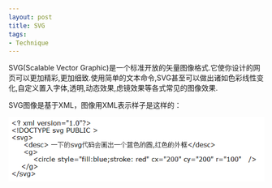 ```yaml
---
layout: post
title: SVG
tags:
- Technique
---
```

SVG(Scalable Vector Graphic)是一个标准开放的矢量图像格式.它使你设计的网页可以更加精彩,更加细致.使用简单的文本命令,SVG甚至可以做出诸如色彩线性变化,自定义置入字体,透明,动态效果,虑镜效果等各式常见的图像效果. 

SVG图像是基于XML，图像用XML表示样子是这样的： 

![svg](/assets/uploads/2011/10/image8.png)
